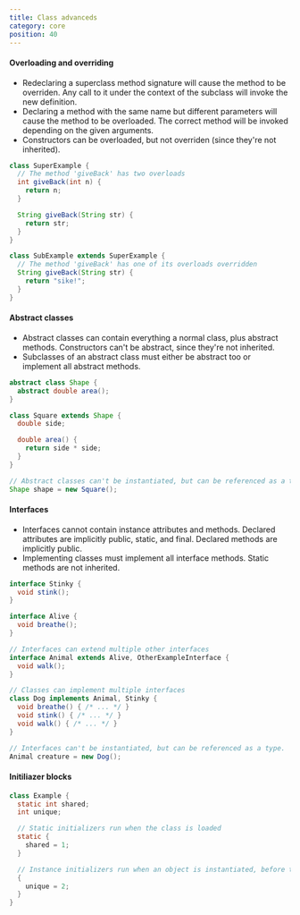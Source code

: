 ```yaml
---
title: Class advanceds
category: core
position: 40
---
```


#### Overloading and overriding

-   Redeclaring a superclass method signature will cause the method to be overriden. Any call to it under the context of the subclass will invoke the new definition.
-   Declaring a method with the same name but different parameters will cause the method to be overloaded. The correct method will be invoked depending on the given arguments.
-   Constructors can be overloaded, but not overriden (since they're not inherited).

```java
class SuperExample {
  // The method 'giveBack' has two overloads
  int giveBack(int n) {
    return n;
  }

  String giveBack(String str) {
    return str;
  }
}

class SubExample extends SuperExample {
  // The method 'giveBack' has one of its overloads overridden
  String giveBack(String str) {
    return "sike!";
  }
}
```

#### Abstract classes

-   Abstract classes can contain everything a normal class, plus abstract methods. Constructors can't be abstract, since they're not inherited.
-   Subclasses of an abstract class must either be abstract too or implement all abstract methods.

```java
abstract class Shape {
  abstract double area();
}

class Square extends Shape {
  double side;

  double area() {
    return side * side;
  }
}

// Abstract classes can't be instantiated, but can be referenced as a type
Shape shape = new Square();
```

#### Interfaces

-   Interfaces cannot contain instance attributes and methods. Declared attributes are implicitly public, static, and final. Declared methods are implicitly public.
-   Implementing classes must implement all interface methods. Static methods are not inherited.

```java
interface Stinky {
  void stink();
}

interface Alive {
  void breathe();
}

// Interfaces can extend multiple other interfaces
interface Animal extends Alive, OtherExampleInterface {
  void walk();
}

// Classes can implement multiple interfaces
class Dog implements Animal, Stinky {
  void breathe() { /* ... */ }
  void stink() { /* ... */ }
  void walk() { /* ... */ }
}

// Interfaces can't be instantiated, but can be referenced as a type.
Animal creature = new Dog();
```

#### Initiliazer blocks

```java
class Example {
  static int shared;
  int unique;

  // Static initializers run when the class is loaded
  static {
    shared = 1;
  }

  // Instance initializers run when an object is instantiated, before the constructor
  {
    unique = 2;
  }
}
```

